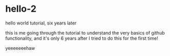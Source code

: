 # hello-2
hello world tutorial, six years later

this is me going  through the tutorial to understand the very basics of github functionality, and it's only 6 years after I tried to do this for the first time!

yeeeeeeehaw
